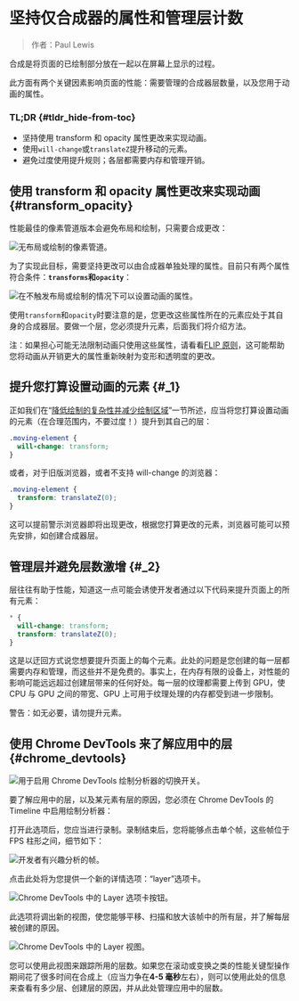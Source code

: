# 坚持仅合成器的属性和管理层计数

> 作者：Paul Lewis

合成是将页面的已绘制部分放在一起以在屏幕上显示的过程。

此方面有两个关键因素影响页面的性能：需要管理的合成器层数量，以及您用于动画的属性。

### TL;DR {#tldr_hide-from-toc}

* 坚持使用 transform 和 opacity 属性更改来实现动画。
* 使用`will-change`或`translateZ`提升移动的元素。
* 避免过度使用提升规则；各层都需要内存和管理开销。

## 使用 transform 和 opacity 属性更改来实现动画 {#transform_opacity}

性能最佳的像素管道版本会避免布局和绘制，只需要合成更改：

![](https://developers.google.com/web/fundamentals/performance/rendering/images/stick-to-compositor-only-properties-and-manage-layer-count/frame-no-layout-paint.jpg "无布局或绘制的像素管道。")

为了实现此目标，需要坚持更改可以由合成器单独处理的属性。目前只有两个属性符合条件：**`transforms`**和**`opacity`**：

![](https://developers.google.com/web/fundamentals/performance/rendering/images/stick-to-compositor-only-properties-and-manage-layer-count/safe-properties.jpg "在不触发布局或绘制的情况下可以设置动画的属性。")

使用`transform`和`opacity`时要注意的是，您更改这些属性所在的元素应处于其自身的合成器层。要做一个层，您必须提升元素，后面我们将介绍方法。

注：如果担心可能无法限制动画只使用这些属性，请看看[FLIP 原则](https://aerotwist.com/blog/flip-your-animations)，这可能帮助您将动画从开销更大的属性重新映射为变形和透明度的更改。

## 提升您打算设置动画的元素 {#_1}

正如我们在“[降低绘制的复杂性并减少绘制区域](https://developers.google.com/web/fundamentals/performance/rendering/simplify-paint-complexity-and-reduce-paint-areas)”一节所述，应当将您打算设置动画的元素（在合理范围内，不要过度！）提升到其自己的层：

```css
.moving-element {
  will-change: transform;
}
```

或者，对于旧版浏览器，或者不支持 will-change 的浏览器：

```css
.moving-element {
  transform: translateZ(0);
}
```

这可以提前警示浏览器即将出现更改，根据您打算更改的元素，浏览器可能可以预先安排，如创建合成器层。

## 管理层并避免层数激增 {#_2}

层往往有助于性能，知道这一点可能会诱使开发者通过以下代码来提升页面上的所有元素：

```css
* {
  will-change: transform;
  transform: translateZ(0);
}
```

这是以迂回方式说您想要提升页面上的每个元素。此处的问题是您创建的每一层都需要内存和管理，而这些并不是免费的。事实上，在内存有限的设备上，对性能的影响可能远远超过创建层带来的任何好处。每一层的纹理都需要上传到 GPU，使 CPU 与 GPU 之间的带宽、GPU 上可用于纹理处理的内存都受到进一步限制。

警告：如无必要，请勿提升元素。

## 使用 Chrome DevTools 来了解应用中的层 {#chrome_devtools}

![](https://developers.google.com/web/fundamentals/performance/rendering/images/stick-to-compositor-only-properties-and-manage-layer-count/paint-profiler.jpg "用于启用 Chrome DevTools 绘制分析器的切换开关。")

要了解应用中的层，以及某元素有层的原因，您必须在 Chrome DevTools 的 Timeline 中启用绘制分析器：

打开此选项后，您应当进行录制。录制结束后，您将能够点击单个帧，这些帧位于 FPS 柱形之间，细节如下：

![](https://developers.google.com/web/fundamentals/performance/rendering/images/stick-to-compositor-only-properties-and-manage-layer-count/frame-of-interest.jpg "开发者有兴趣分析的帧。")

点击此处将为您提供一个新的详情选项：“layer”选项卡。

![](https://developers.google.com/web/fundamentals/performance/rendering/images/stick-to-compositor-only-properties-and-manage-layer-count/layer-tab.jpg "Chrome DevTools 中的 Layer 选项卡按钮。")

此选项将调出新的视图，使您能够平移、扫描和放大该帧中的所有层，并了解每层被创建的原因。

![](https://developers.google.com/web/fundamentals/performance/rendering/images/stick-to-compositor-only-properties-and-manage-layer-count/layer-view.jpg "Chrome DevTools 中的 Layer 视图。")

您可以使用此视图来跟踪所用的层数。如果您在滚动或变换之类的性能关键型操作期间花了很多时间在合成上（应当力争在**4-5 毫秒**左右），则可以使用此处的信息来查看有多少层、创建层的原因，并从此处管理应用中的层数。

